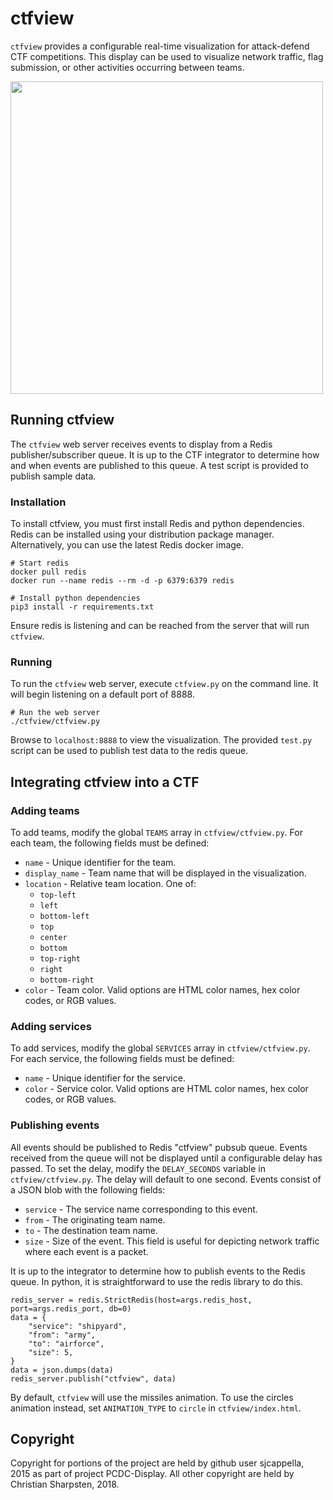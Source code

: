 # ctfview

`ctfview` provides a configurable real-time visualization for attack-defend CTF
competitions. This display can be used to visualize network traffic, flag
submission, or other activities occurring between teams.

<img src="https://media.giphy.com/media/toAg1GIddD0Ffz9enq/giphy.gif" width="500">


## Running ctfview

The `ctfview` web server receives events to display from a Redis
publisher/subscriber queue. It is up to the CTF integrator to determine how and
when events are published to this queue. A test script is provided to publish
sample data.

### Installation

To install ctfview, you must first install Redis and python dependencies. Redis
can be installed using your distribution package manager. Alternatively, you
can use the latest Redis docker image.

    # Start redis
    docker pull redis
    docker run --name redis --rm -d -p 6379:6379 redis

    # Install python dependencies
    pip3 install -r requirements.txt

Ensure redis is listening and can be reached from the server that will run
`ctfview`.

### Running

To run the `ctfview` web server, execute `ctfview.py` on the command line. It
will begin listening on a default port of 8888.

    # Run the web server
    ./ctfview/ctfview.py

Browse to `localhost:8888` to view the visualization. The provided `test.py`
script can be used to publish test data to the redis queue.


## Integrating ctfview into a CTF

### Adding teams

To add teams, modify the global `TEAMS` array in `ctfview/ctfview.py`. For each
team, the following fields must be defined:

* `name` - Unique identifier for the team.
* `display_name` - Team name that will be displayed in the visualization.
* `location` - Relative team location. One of:
  * `top-left`
  * `left`
  * `bottom-left`
  * `top`
  * `center`
  * `bottom`
  * `top-right`
  * `right`
  * `bottom-right`
* `color` - Team color. Valid options are HTML color names, hex color codes, or
            RGB values.

### Adding services

To add services, modify the global `SERVICES` array in `ctfview/ctfview.py`.
For each service, the following fields must be defined:

* `name` - Unique identifier for the service.
* `color` - Service color. Valid options are HTML color names, hex color codes,
            or RGB values.

### Publishing events

All events should be published to Redis "ctfview" pubsub queue. Events received
from the queue will not be displayed until a configurable delay has passed. To
set the delay, modify the `DELAY_SECONDS` variable in `ctfview/ctfview.py`. The
delay will default to one second. Events consist of a JSON blob with the
following fields:

* `service` - The service name corresponding to this event.
* `from` - The originating team name.
* `to` - The destination team name.
* `size` - Size of the event. This field is useful for depicting network
           traffic where each event is a packet.

It is up to the integrator to determine how to publish events to the Redis
queue. In python, it is straightforward to use the redis library to do this.

    redis_server = redis.StrictRedis(host=args.redis_host, port=args.redis_port, db=0)
    data = {
        "service": "shipyard",
        "from": "army",
        "to": "airforce",
        "size": 5,
    }
    data = json.dumps(data)
    redis_server.publish("ctfview", data)

By default, `ctfview` will use the missiles animation. To use the circles
animation instead, set `ANIMATION_TYPE` to `circle` in `ctfview/index.html`.


## Copyright

Copyright for portions of the project are held by github user sjcappella, 2015
as part of project PCDC-Display. All other copyright are held by Christian
Sharpsten, 2018.
